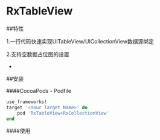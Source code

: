 # RxTableView


##特性


1.一行代码快速实现UITableView/UICollectionView数据源绑定


2.支持空数据占位图的设置


-


##安装 


####CocoaPods - Podfile


```ruby
use_frameworks!
target '<Your Target Name>' do
	pod 'RxTableView+RxCollectionView'
end
```


####使用



